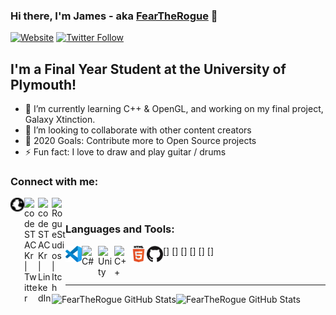 ### Hi there, I'm James - aka [FearTheRogue][website] 👋

[![Website](https://img.shields.io/website?label=rogue-studios.com&style=for-the-badge&url=https%3A%2F%2Frogue-studios.com)](https://www.rogue-studios.com)
[![Twitter Follow](https://img.shields.io/twitter/follow/roguestudiosdev?color=1DA1F2&logo=twitter&style=for-the-badge)](https://twitter.com/intent/follow?original_referer=https%3A%2F%2Fgithub.com%2FcodeSTACKr&screen_name=roguestudiosdev)

## I'm a Final Year Student at the University of Plymouth!

- 🌱 I’m currently learning C++ & OpenGL, and working on my final project, Galaxy Xtinction.
- 👯 I’m looking to collaborate with other content creators
- 🥅 2020 Goals: Contribute more to Open Source projects
- ⚡ Fun fact: I love to draw and play guitar / drums

### Connect with me:

[<img align="left" alt="rogue-studios.com" width="22px" src="https://raw.githubusercontent.com/iconic/open-iconic/master/svg/globe.svg" />][website]
[<img align="left" alt="codeSTACKr | Twitter" width="22px" src="https://cdn.jsdelivr.net/npm/simple-icons@v3/icons/twitter.svg" />][twitter]
[<img align="left" alt="codeSTACKr | LinkedIn" width="22px" src="https://cdn.jsdelivr.net/npm/simple-icons@v3/icons/linkedin.svg" />][linkedin]
[<img align="left" alt="RogueStudios | Itch" width="22px" src="https://user-images.githubusercontent.com/7604468/87527283-e4b9eb00-c659-11ea-8281-dc9d8377ce30.png" />][linkedin]

<br />

### Languages and Tools:

[<img align="left" alt="Visual Studio Code" width="26px" src="https://raw.githubusercontent.com/github/explore/80688e429a7d4ef2fca1e82350fe8e3517d3494d/topics/visual-studio-code/visual-studio-code.png" />]
[<img align="left" alt="C#" width="26px" src="https://raw.githubusercontent.com/jmnote/z-icons/master/svg/csharp.svg" />]
[<img align="left" alt="Unity" width="26px" src="https://raw.githubusercontent.com/halak/unity-editor-icons/master/icons/small/d_UnityLogo.png" />]
[<img align="left" alt="C++" width="26px" src="https://raw.githubusercontent.com/jmnote/z-icons/master/svg/cpp.svg" />]
[<img align="left" alt="HTML5" width="26px" src="https://raw.githubusercontent.com/github/explore/80688e429a7d4ef2fca1e82350fe8e3517d3494d/topics/html/html.png" />]
[<img align="left" alt="GitHub" width="26px" src="https://raw.githubusercontent.com/github/explore/78df643247d429f6cc873026c0622819ad797942/topics/github/github.png" />]

<br />

---

<img align="left" alt= "FearTheRogue GitHub Stats" src="https://github-readme-stats.vercel.app/api?username=FearTheRogue&show_icons=true&hide_border=true"/>
<img align="left" alt= "FearTheRogue GitHub Stats" src="https://github-readme-stats.vercel.app/api/top-langs/?username=FearTheRogue&layout=compact&show_icons=true&hide_border=true"/>

[website]: https://www.rogue-studios.com
[twitter]: https://twitter.com/roguestudiosdev
[linkedin]: https://www.linkedin.com/in/james-bridgman-934282172/

[webdevplaylist]: https://www.youtube.com/playlist?list=PLkwxH9e_vrAJ0WbEsFA9W3I1W-g_BTsbt
